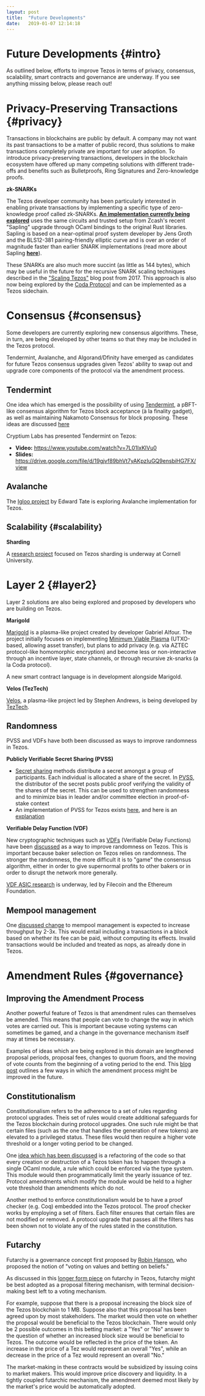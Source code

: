 ```yaml
---
layout: post
title:  "Future Developments"
date:   2019-01-07 12:14:18
---
```

Future Developments {#intro}
===========


As outlined below, efforts to improve Tezos in terms of privacy, consensus, scalability, smart contracts and governance are underway. If you see anything missing below, please reach out!


# Privacy-Preserving Transactions {#privacy}

Transactions in blockchains are public by default. A company may not want its past transactions to be a matter of public record, thus solutions to make transactions completely private are important for user adoption. To introduce privacy-preserving transactions, developers in the blockchain ecosystem have offered up many competing solutions with different trade-offs and benefits such as Bulletproofs, Ring Signatures and Zero-knowledge proofs.

**zk-SNARKs**

The Tezos developer community has been particularly interested in enabling private transactions by implementing a specific type of zero-knowledge proof called zk-SNARKs. [**An implementation currently being explored**](https://gitlab.com/tezos/tezos/blob/1cd31972ed2de9deee77592b8ffc5fb3d0170d1a/vendors/ocaml-sapling/README.md) uses the same circuits and trusted setup from Zcash's recent "Sapling" upgrade through OCaml bindings to the original Rust libraries. Sapling is based on a near-optimal proof system developer by Jens Groth and the BLS12-381 pairing-friendly elliptic curve and is over an order of magnitude faster than earlier SNARK implementations (read more about Sapling [**here**](https://z.cash/upgrade/sapling/)). 

These SNARKs are also much more succint (as little as 144 bytes), which may be useful in the future for the recursive SNARK scaling techniques described in the ["Scaling Tezos"](https://hackernoon.com/scaling-tezo-8de241dd91bd) blog post from 2017. This approach is also now being explored by the [Coda Protocol](https://codaprotocol.com/) and can be implemented as a Tezos sidechain.

# Consensus {#consensus}

Some developers are currently exploring new consensus algorithms. These, in turn, are being developed by other teams so that they may be included in the Tezos protocol. 

Tendermint, Avalanche, and Algorand/Dfinity have emerged as candidates for future Tezos consensus upgrades given Tezos' ability to swap out and upgrade core components of the protocol via the amendment process.

## Tendermint

One idea which has emerged is the possibility of using [Tendermint](https://docs.tendermint.com/master/spec/), a pBFT-like consensus algorithm for Tezos block acceptance (à la finality gadget), as well as maintaining Nakamoto Consensus for block proposing. These ideas are discussed [here](https://medium.com/tezos/a-few-directions-to-improve-tezos-15359c79ec0f)

Cryptium Labs has presented Tendermint on Tezos:

* **Video:** https://www.youtube.com/watch?v=7L01IxKlVu0
* **Slides:** https://drive.google.com/file/d/19gjvf89bhVt7yAKpzIuGQ9ensbiHG7FX/view

## Avalanche

The [Igloo project](https://bitsonline.com/igloo-edward-tate-avalanche-tezos/) by Edward Tate is exploring Avalanche implementation for Tezos.

## Scalability {#scalability}
 
**Sharding**

A [research project](https://tezos.foundation/wp-content/uploads/2018/08/20180809_Tezos_Foundation_Research_Grants_announcement-1.pdf) focused on Tezos sharding is underway at Cornell University.


# Layer 2 {#layer2}

Layer 2 solutions are also being explored and proposed by developers who are building on Tezos. 


**Marigold**

[Marigold](https://medium.com/tezos/marigold-layer-2-scaling-for-tezos-7445b5a3b7be) is a plasma-like project created by developer Gabriel Alfour. The project initially focuses on implementing [Minimum Viable Plasma](https://ethresear.ch/t/minimal-viable-plasma/426) (UTXO-based, allowing asset transfer), but plans to add privacy (e.g. via AZTEC protocol-like homomorphic encryption) and become less or non-interactive through an incentive layer, state channels, or through recursive zk-snarks (a la Coda protocol).

A new smart contract language is in development alongside Marigold.

**Velos (TezTech)**

[Velos](https://docs.google.com/document/d/18hKJnKB8sAZ_fpiHTzj-HJwbQu_SrqOAisjI3IqdM0A/edit#
), a plasma-like project led by Stephen Andrews, is being developed by [TezTech](https://teztech.io/).

## Randomness
PVSS and VDFs have both been discussed as ways to improve randomness in Tezos.

**Publicly Verifiable Secret Sharing (PVSS)**
* [Secret sharing](https://en.wikipedia.org/wiki/Secret_sharing) methods distribute a secret amongst a group of participants. Each individual is allocated a share of the secret. In [PVSS](https://en.wikipedia.org/wiki/Publicly_Verifiable_Secret_Sharing), the distributor of the secret posts public proof verifying the validity of the shares of the secret. This can be used to strengthen randomness and to minimize bias in leader and/or committee election in proof-of-stake context
* An implementation of PVSS for Tezos exists [here](https://gitlab.com/tezos/tezos/blob/master/src/lib_crypto/pvss.ml), and here is an [explanation](https://www.reddit.com/r/tezos/comments/9gpiia/pvss_documentation/)

**Verifiable Delay Function (VDF)**

New cryptographic techniques such as [VDFs](https://eprint.iacr.org/2018/601.pdf) (Verifiable Delay Functions) have been [discussed](https://medium.com/tezos/a-few-directions-to-improve-tezos-15359c79ec0f) as a way to improve randomness on Tezos. This is important because baker selection on Tezos relies on randomness. The stronger the randomness, the more difficult it is to "game" the consensus algorithm, either in order to give supernormal profits to other bakers or in order to disrupt the network more generally. 

[VDF ASIC research](https://vdfresearch.org/) is underway, led by Filecoin and the Ethereum Foundation.

## Mempool management

One [discussed change](https://medium.com/tezos/a-few-directions-to-improve-tezos-15359c79ec0f) to mempool management is expected to increase throughput by 2-3x. This would entail including a transactions in a block based on whether its fee can be paid, without computing its effects. Invalid transactions would be included and treated as nops, as already done in Tezos.


# Amendment Rules {#governance}

## Improving the Amendment Process

Another powerful feature of Tezos is that amendment rules can themselves be amended. This means that people can vote to change the way in which votes are carried out. This is important because voting systems can sometimes be gamed, and a change in the governance mechanism itself may at times be necessary. 

Examples of ideas which are being explored in this domain are lengthened proposal periods, proposal fees, changes to quorum floors, and the moving of vote counts from the beginning of a voting period to the end. This [blog post](https://medium.com/tezos/amending-tezos-b77949d97e1e) outlines a few ways in which the amendment process might be improved in the future.

## Constitutionalism

Constitutionalism refers to the adherence to a set of rules regarding protocol upgrades. Theis set of rules would create additional safeguards for the Tezos blockchain during protocol upgrades. One such rule might be that certain files (such as the one that handles the generation of new tokens) are elevated to a privileged status. These files would then require a higher vote threshold or a longer voting period to be changed.

One [idea which has been discussed](https://medium.com/tezos/a-few-directions-to-improve-tezos-15359c79ec0f) is a refactoring of the code so that every creation or destruction of a Tezos token has to happen through a single OCaml module, a rule which could be enforced via the type system. This module would then programmatically limit the yearly issuance of tez. Protocol amendments which modify the module would be held to a higher vote threshold than amendments which do not.

Another method to enforce constitutionalism would be to have a proof checker (e.g. Coq) embedded into the Tezos protocol. The proof checker works by employing a set of filters. Each filter ensures that certain files are not modified or removed. A protocol upgrade that passes all the filters has been shown not to violate any of the rules stated in the constitution.

## Futarchy

Futarchy is a governance concept first proposed by [Robin Hanson](http://mason.gmu.edu/~rhanson/futarchy.html), who proposed the notion of "voting on values and betting on beliefs." 

As discussed in this [longer form piece](https://medium.com/tezos/towards-futarchy-in-tezos-54a7b8926967) on futarchy in Tezos, futarchy might be best adopted as a proposal filtering mechanism, with terminal decision-making best left to a voting mechanism.

For example, suppose that there is a proposal increasing the block size of the Tezos blockchain to 1 MB. Suppose also that this proposal has been agreed upon by most stakeholders. The market would then vote on whether the proposal would be beneficial to the Tezos blockchain. There would only be 2 possible outcomes in this betting market: a "Yes" or "No" answer to the question of whether an increased block size would be beneficial to Tezos. The outcome would be reflected in the price of the token. An increase in the price of a Tez would represent an overall "Yes", while an decrease in the price of a Tez would represent an overall "No."

The market-making in these contracts would be subsidized by issuing coins to market makers. This would improve price discovery and liquidity. In a tightly coupled futarchic mechanism, the amendment deemed most likely by the market's price would be automatically adopted.
